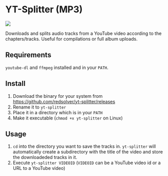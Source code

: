 # YT-Splitter (MP3)

<img src="https://github.com/redsolver/yt-splitter/raw/main/image.png">

Downloads and splits audio tracks from a YouTube video according to the chapters/tracks.
Useful for compilations or full album uploads.

## Requirements

`youtube-dl` and `ffmpeg` installed and in your `PATH`.

## Install

1. Download the binary for your system from https://github.com/redsolver/yt-splitter/releases
2. Rename it to `yt-splitter`
3. Place it in a directory which is in your `PATH`
4. Make it executable (`chmod +x yt-splitter` on Linux)

## Usage

1. `cd` into the directory you want to save the tracks in. `yt-splitter` will automatically create a subdirectory with the title of the video and store the downloadeded tracks in it.
2. Execute `yt-splitter VIDEOID` (`VIDEOID` can be a YouTube video id or a URL to a YouTube video)

